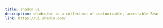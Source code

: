 ```yaml
---
title: shadcn ui
description: shadcn/ui is a collection of customizable, accessible React components designed for rapid, high-quality UI development with Tailwind CSS integration.
link: https://ui.shadcn.com/
---
```

